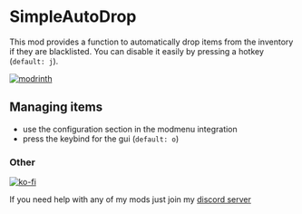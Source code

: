 # SimpleAutoDrop
This mod provides a function to automatically drop items from the
inventory if they are blacklisted. You can disable it easily by pressing a hotkey (`default: j`).

[![modrinth](https://github.com/modrinth/art/blob/main/Branding/Badge/badge-dark.svg)](https://modrinth.com/mod/autodrop)

## Managing items
- use the configuration section in the modmenu integration
- press the keybind for the gui (`default: o`)

### Other
[![ko-fi](https://ko-fi.com/img/githubbutton_sm.svg)](https://ko-fi.com/I3I8F1WX4)

If you need help with any of my mods just join my [discord server](https://nyon.dev/discord)